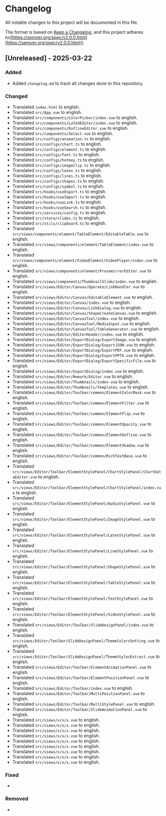 # Changelog

All notable changes to this project will be documented in this file.

The format is based on [Keep a Changelog](https://keepachangelog.com/en/1.0.0/),
and this project adheres to([https://semver.org/spec/v2.0.0.html](https://semver.org/spec/v2.0.0.html)).

## [Unreleased] - 2025-03-22

### Added
- Added `changelog.md` to track all changes done to this repository.

### Changed
- Translated `index.html` to english.
- Translated `src/App.vue` to english.
- Translated `src/components/ColorPicker/index.vue` to english.
- Translated `src/components/LaTeXEditor/index.vue` to english.
- Translated `src/components/OutlineEditor.vue` to english.
- Translated `src/components/Select.vue` to english.
- Translated `src/configs/animation.ts` to english.
- Translated `src/configs/chart.ts` to english.
- Translated `src/configs/element.ts` to english.
- Translated `src/configs/font.ts` to english.
- Translated `src/configs/hotkey.ts` to english.
- Translated `src/configs/imageClip.ts` to english.
- Translated `src/configs/latex.ts` to english.
- Translated `src/configs/lines.ts` to english.
- Translated `src/configs/shapes.ts` to english.
- Translated `src/configs/symbol.ts` to english.
- Translated `src/hooks/useExport.ts` to english.
- Translated `src/hooks/useImport.ts` to english.
- Translated `src/hooks/useLink.ts` to english.
- Translated `src/hooks/useSearch.ts` to english.
- Translated `src/services/config.ts` to english.
- Translated `src/store/slides.ts` to english.
- Translated `src/utils/clipboard.ts` to english.
- Translated `src/views/components/element/TableElement/EditableTable.vue` to english.
- Translated `src/views/components/element/TableElement/index.vue` to english.
- Translated `src/views/components/element/VideoElement/VideoPlayer/index.vue` to english.
- Translated `src/views/components/element/ProsemirrorEditor.vue` to english.
- Translated `src/views/components/ThumbnailSlide/index.vue` to english.
- Translated `src/views/Editor/Canvas/Operate/LinkHandler.vue` to english.
- Translated `src/views/Editor/Canvas/EditableElement.vue` to english.
- Translated `src/views/Editor/Canvas/index.vue` to english.
- Translated `src/views/Editor/Canvas/LinkDialog.vue` to english.
- Translated `src/views/Editor/Canvas/ShapeCreateCanvas.vue` to english.
- Translated `src/views/Editor/CanvasTool/index.vue` to english.
- Translated `src/views/Editor/CanvasTool/MediaInput.vue` to english.
- Translated `src/views/Editor/CanvasTool/TableGenerator.vue` to english.
- Translated `src/views/Editor/EditorHeader/index.vue` to english.
- Translated `src/views/Editor/ExportDialog/ExportImage.vue` to english.
- Translated `src/views/Editor/ExportDialog/ExportJSON.vue` to english.
- Translated `src/views/Editor/ExportDialog/ExportPDF.vue` to english.
- Translated `src/views/Editor/ExportDialog/ExportPPTX.vue` to english.
- Translated `src/views/Editor/ExportDialog/ExportSpecificFile.vue` to english.
- Translated `src/views/Editor/ExportDialog/index.vue` to english.
- Translated `src/views/Editor/Remark/Editor.vue` to english.
- Translated `src/views/Editor/Thumbnails/index.vue` to english.
- Translated `src/views/Editor/Thumbnails/Templates.vue` to english.
- Translated `src/views/Editor/Toolbar/common/ElementColorMask.vue` to english.
- Translated `src/views/Editor/Toolbar/common/ElementFilter.vue` to english.
- Translated `src/views/Editor/Toolbar/common/ElementFlip.vue` to english.
- Translated `src/views/Editor/Toolbar/common/ElementOpacity.vue` to english.
- Translated `src/views/Editor/Toolbar/common/ElementOutline.vue` to english.
- Translated `src/views/Editor/Toolbar/common/ElementShadow.vue` to english.
- Translated `src/views/Editor/Toolbar/common/RichTextBase.vue` to english.
- Translated `src/views/Editor/Toolbar/ElementStylePanel/ChartStylePanel/ChartDataEditor.vue` to english.
- Translated `src/views/Editor/Toolbar/ElementStylePanel/ChartStylePanel/index.vue` to english.
- Translated `src/views/Editor/Toolbar/ElementStylePanel/AudioStylePanel.vue` to english.
- Translated `src/views/Editor/Toolbar/ElementStylePanel/ImageStylePanel.vue` to english.
- Translated `src/views/Editor/Toolbar/ElementStylePanel/LatexStylePanel.vue` to english.
- Translated `src/views/Editor/Toolbar/ElementStylePanel/LineStylePanel.vue` to english.
- Translated `src/views/Editor/Toolbar/ElementStylePanel/ShapeStylePanel.vue` to english.
- Translated `src/views/Editor/Toolbar/ElementStylePanel/TableStylePanel.vue` to english.
- Translated `src/views/Editor/Toolbar/ElementStylePanel/TextStylePanel.vue` to english.
- Translated `src/views/Editor/Toolbar/ElementStylePanel/VideoStylePanel.vue` to english.
- Translated `src/views/Editor/Toolbar/SlideDesignPanel/index.vue` to english.
- Translated `src/views/Editor/Toolbar/SlideDesignPanel/ThemeColorsSetting.vue` to english.
- Translated `src/views/Editor/Toolbar/SlideDesignPanel/ThemeStylesExtract.vue` to english.
- Translated `src/views/Editor/Toolbar/ElementAnimationPanel.vue` to english.
- Translated `src/views/Editor/Toolbar/ElementPositionPanel.vue` to english.
- Translated `src/views/Editor/Toolbar/index.vue` to english.
- Translated `src/views/Editor/Toolbar/MultiPositionPanel.vue` to english.
- Translated `src/views/Editor/Toolbar/MultiStylePanel.vue` to english.
- Translated `src/views/Editor/Toolbar/SlideAnimationPanel.vue` to english.
- Translated `src/views/x/x/x.vue` to english.
- Translated `src/views/x/x/x.vue` to english.
- Translated `src/views/x/x/x.vue` to english.
- Translated `src/views/x/x/x.vue` to english.
- Translated `src/views/x/x/x.vue` to english.
- Translated `src/views/x/x/x.vue` to english.
- Translated `src/views/x/x/x.vue` to english.
- Translated `src/views/x/x/x.vue` to english.
- Translated `src/views/x/x/x.vue` to english.



### Fixed
- 

### Removed
- 


